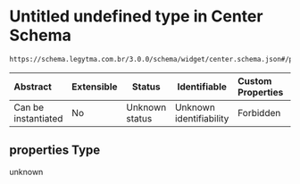 # Untitled undefined type in Center Schema

```txt
https://schema.legytma.com.br/3.0.0/schema/widget/center.schema.json#/properties
```




| Abstract            | Extensible | Status         | Identifiable            | Custom Properties | Additional Properties | Access Restrictions | Defined In                                                                         |
| :------------------ | ---------- | -------------- | ----------------------- | :---------------- | --------------------- | ------------------- | ---------------------------------------------------------------------------------- |
| Can be instantiated | No         | Unknown status | Unknown identifiability | Forbidden         | Allowed               | none                | [center.schema.json\*](../schema/widget/center.schema.json) |

## properties Type

unknown
